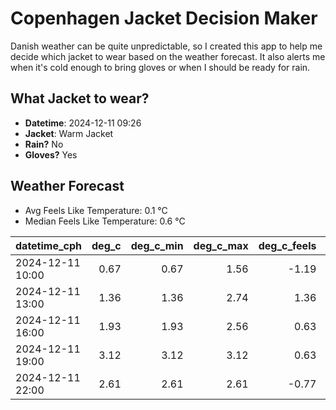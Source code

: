 
# Copenhagen Jacket Decision Maker

Danish weather can be quite unpredictable, so I created this app to help me decide which jacket to wear based on the weather forecast. 
It also alerts me when it's cold enough to bring gloves or when I should be ready for rain.

## What Jacket to wear?

- **Datetime**: 2024-12-11 09:26
- **Jacket**: Warm Jacket
- **Rain?** No
- **Gloves?** Yes

## Weather Forecast
- Avg Feels Like Temperature: 0.1 °C
- Median Feels Like Temperature: 0.6 °C

| datetime_cph     |   deg_c |   deg_c_min |   deg_c_max |   deg_c_feels | weather   | wind   | rain   |
|:-----------------|--------:|------------:|------------:|--------------:|:----------|:-------|:-------|
| 2024-12-11 10:00 |    0.67 |        0.67 |        1.56 |         -1.19 | Clouds    | Low    | None   |
| 2024-12-11 13:00 |    1.36 |        1.36 |        2.74 |          1.36 | Clouds    | Low    | None   |
| 2024-12-11 16:00 |    1.93 |        1.93 |        2.56 |          0.63 | Clouds    | Low    | None   |
| 2024-12-11 19:00 |    3.12 |        3.12 |        3.12 |          0.63 | Clouds    | Low    | None   |
| 2024-12-11 22:00 |    2.61 |        2.61 |        2.61 |         -0.77 | Clouds    | Low    | None   |
        